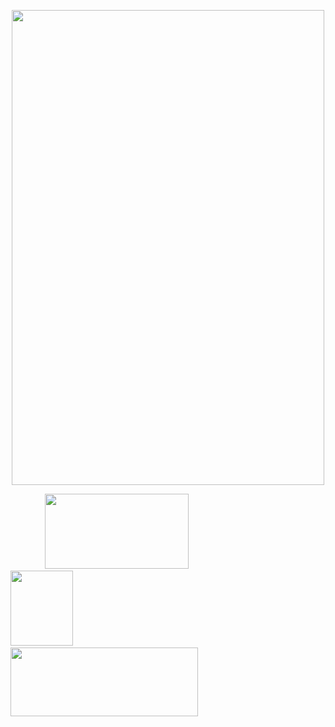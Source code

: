 <p align="center">
<img src="https://file.garden/Zt3AK4Hu3nEBt7QD/laiaiaina.png" alt=""
  width="500" 
  height="760">

 ⠀⠀⠀⠀⠀ <img src="https://file.garden/Zt3AK4Hu3nEBt7QD/rentry.png" alt=""
  width="230" 
  height="120">⠀⠀⠀⠀⠀⠀⠀⠀⠀⠀⠀⠀⠀⠀⠀⠀⠀<img src="https://file.garden/Zt3AK4Hu3nEBt7QD/ata.png" alt=""
  width="100" 
  height="120"> ⠀⠀⠀⠀⠀ ⠀⠀⠀⠀⠀⠀⠀<img src="https://file.garden/Zt3AK4Hu3nEBt7QD/directory.png" alt=""
  width="300" 
  height="110">
  </p>

